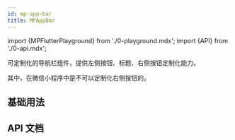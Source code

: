 ```yaml
---
id: mp-app-bar
title: MPAppBar
---
```


import {MPFlutterPlayground} from './0-playground.mdx';
import {API} from './0-api.mdx';

可定制化的导航栏组件，提供左侧按钮、标题、右侧按钮定制化能力。

其中，在微信小程序中是不可以定制化右侧按钮的。

## 基础用法

<MPFlutterPlayground source="/zh/samples/app_bar.txt" height="500px" />

## API 文档

<API name="context" 
     type="BuildContext" 
     desc="传入 Widget 上下文" 
     more="必填" />

<API name="leading" 
     type="Widget?" 
     desc="左侧按钮" 
     more="非必填" />

<API name="title" 
     type="Widget?" 
     desc="标题栏" 
     more="非必填" />

<API name="trailing" 
     type="Widget?" 
     desc="右侧按钮" 
     more="非必填" />

<API name="backgroundColor" 
     type="Color" 
     desc="导航栏背景颜色" 
     more="非必填" />

<API name="appBarHeight" 
     type="double" 
     desc="导航栏高度" 
     more="非必填" />
